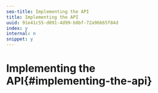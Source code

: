 ```yaml
---
seo-title: Implementing the API
title: Implementing the API
uuid: 91e41c55-d091-4d99-b8bf-72a96665f84d
index: y
internal: n
snippet: y
---
```


# Implementing the API{#implementing-the-api}

